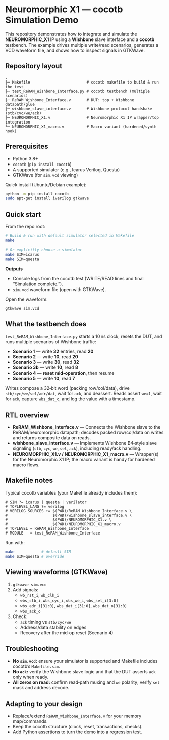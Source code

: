 # Neuromorphic X1 — cocotb Simulation Demo

This repository demonstrates how to integrate and simulate the **NEUROMORPHIC_X1** IP using a **Wishbone** slave interface and a **cocotb** testbench. The example drives multiple write/read scenarios, generates a VCD waveform file, and shows how to inspect signals in GTKWave.

## Repository layout

```
.
├─ Makefile                         # cocotb makefile to build & run the test
├─ test_ReRAM_Wishbone_Interface.py # cocotb testbench (multiple scenarios)
├─ ReRAM_Wishbone_Interface.v       # DUT: top + Wishbone datapath/glue
├─ wishbone_slave_interface.v       # Wishbone protocol handshake (stb/cyc/we/ack)
├─ NEUROMORPHIC_X1.v                # Neuromorphic X1 IP wrapper/top integration
└─ NEUROMORPHIC_X1_macro.v          # Macro variant (hardened/synth hook)
```

## Prerequisites

- Python 3.8+
- `cocotb` (`pip install cocotb`)
- A supported simulator (e.g., Icarus Verilog, Questa)
- GTKWave (for `sim.vcd` viewing)

Quick install (Ubuntu/Debian example):
```bash
python -m pip install cocotb
sudo apt-get install iverilog gtkwave
```

## Quick start

From the repo root:
```bash
# Build & run with default simulator selected in Makefile
make

# Or explicitly choose a simulator
make SIM=icarus
make SIM=questa
```

**Outputs**
- Console logs from the cocotb test (WRITE/READ lines and final “Simulation complete.”).
- `sim.vcd` waveform file (open with GTKWave).

Open the waveform:
```bash
gtkwave sim.vcd
```

## What the testbench does

`test_ReRAM_Wishbone_Interface.py` starts a 10 ns clock, resets the DUT, and runs multiple scenarios of Wishbone traffic:

- **Scenario 1** — write **32** entries, read **20**
- **Scenario 2** — write **10**, read **20**
- **Scenario 3** — write **30**, read **32**
- **Scenario 3b** — write **10**, read **8**
- **Scenario 4** — **reset mid‑operation**, then resume
- **Scenario 5** — write **10**, read **7**

Writes compose a 32‑bit word (packing row/col/data), drive `stb/cyc/we/sel/adr/dat`, wait for `ack`, and deassert. Reads assert `we=1`, wait for `ack`, capture `wbs_dat_o`, and log the value with a timestamp.

## RTL overview

- **ReRAM_Wishbone_Interface.v** — Connects the Wishbone slave to the ReRAM/neuromorphic datapath; decodes packed row/col/data on writes and returns composite data on reads.
- **wishbone_slave_interface.v** — Implements Wishbone B4‑style slave signaling (`stb`, `cyc`, `we`, `sel`, `ack`), including ready/ack handling.
- **NEUROMORPHIC_X1.v / NEUROMORPHIC_X1_macro.v** — Wrapper(s) for the Neuromorphic X1 IP; the macro variant is handy for hardened macro flows.

## Makefile notes

Typical cocotb variables (your Makefile already includes them):
```make
# SIM ?= icarus | questa | verilator
# TOPLEVEL_LANG ?= verilog
# VERILOG_SOURCES += $(PWD)/ReRAM_Wishbone_Interface.v \
#                    $(PWD)/wishbone_slave_interface.v \
#                    $(PWD)/NEUROMORPHIC_X1.v \
#                    $(PWD)/NEUROMORPHIC_X1_macro.v
# TOPLEVEL = ReRAM_Wishbone_Interface
# MODULE   = test_ReRAM_Wishbone_Interface
```
Run with:
```bash
make            # default SIM
make SIM=questa # override
```

## Viewing waveforms (GTKWave)

1. `gtkwave sim.vcd`
2. Add signals:
   - `wb_rst_i`, `wb_clk_i`
   - `wbs_stb_i`, `wbs_cyc_i`, `wbs_we_i`, `wbs_sel_i[3:0]`
   - `wbs_adr_i[31:0]`, `wbs_dat_i[31:0]`, `wbs_dat_o[31:0]`
   - `wbs_ack_o`
3. Check:
   - `ack` timing vs `stb/cyc/we`
   - Address/data stability on edges
   - Recovery after the mid‑op reset (Scenario 4)

## Troubleshooting

- **No `sim.vcd`:** ensure your simulator is supported and Makefile includes cocotb’s `Makefile.sim`.
- **No `ack`:** verify the Wishbone slave logic and that the DUT asserts `ack` only when ready.
- **All zeros on read:** confirm read‑path muxing and `we` polarity; verify `sel` mask and address decode.

## Adapting to your design

- Replace/extend `ReRAM_Wishbone_Interface.v` for your memory map/commands.
- Keep the cocotb structure (clock, reset, transactions, checks).
- Add Python assertions to turn the demo into a regression test.
